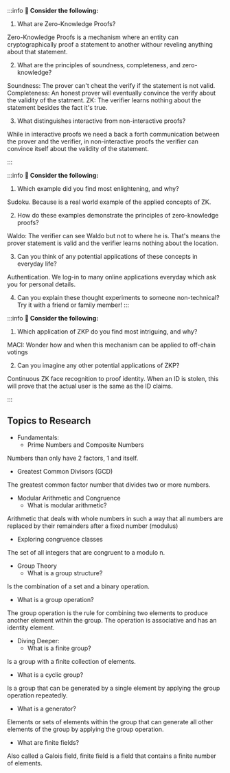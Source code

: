 :::info
**🤔 Consider the following:**
1. What are Zero-Knowledge Proofs?

Zero-Knowledge Proofs is a mechanism where an entity can cryptographically proof a statement to another withour reveling anything about that statement.

2. What are the principles of soundness, completeness, and zero-knowledge?

Soundness: The prover can't cheat the verify if the statement is not valid.
Completeness: An honest prover will eventually convince the verify about the validity of the statment.
ZK: The verifier learns nothing about the statement besides the fact it's true.

3. What distinguishes interactive from non-interactive proofs?

While in interactive proofs we need a back a forth communication between the prover and the verifier, in non-interactive proofs the verifier can convince itself about the validity of the statement.

:::

:::info
**🤔 Consider the following:**
1. Which example did you find most enlightening, and why?

Sudoku. Because is a real world example of the applied concepts of ZK.

2. How do these examples demonstrate the principles of zero-knowledge proofs?

Waldo: The verifier can see Waldo but not to where he is. That's means the prover statement is valid and the verifier learns nothing about the location.

3. Can you think of any potential applications of these concepts in everyday life?

Authentication. We log-in to many online applications everyday which ask you for personal details.

4. Can you explain these thought experiments to someone non-technical? Try it with a friend or family member!
:::

:::info
**🤔 Consider the following:**
1. Which application of ZKP do you find most intriguing, and why?

MACI: Wonder how and when this mechanism can be applied to off-chain votings

2. Can you imagine any other potential applications of ZKP?

Continuous ZK face recognition to proof identity. When an ID is stolen, this will prove that the actual user is the same as the ID claims.

:::

## Topics to Research

- Fundamentals:
  - Prime Numbers and Composite Numbers
  
Numbers than only have 2 factors, 1 and itself.

  - Greatest Common Divisors (GCD)

The greatest common factor number that divides two or more numbers.

- Modular Arithmetic and Congruence
  - What is modular arithmetic?

Arithmetic that deals with whole numbers in such a way that all numbers are replaced by their remainders after a fixed number (modulus)

  - Exploring congruence classes

The set of all integers that are congruent to a modulo n. 

- Group Theory
  - What is a group structure?

Is the combination of a set and a binary operation.

  - What is a group operation?

The group operation is the rule for combining two elements to produce another element within the group. The operation is associative and has an identity element.

- Diving Deeper:
  - What is a finite group?

Is a group with a finite collection of elements.

  - What is a cyclic group?

Is a group that can be generated by a single element by applying the group operation repeatedly.

  - What is a generator?

Elements or sets of elements within the group that can generate all other elements of the group by applying the group operation.

  - What are finite fields?

  Also called a Galois field, finite field is a field that contains a finite number of elements.